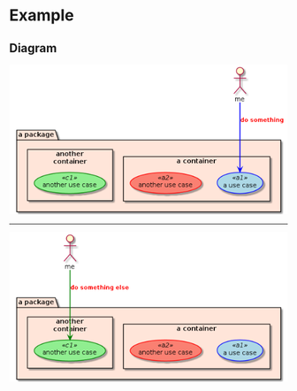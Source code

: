 # Example

## Diagram

![my first diagram](./.images/.puml/example/first.png)

---


![my second diagram](./.images/.puml/example/second.png)